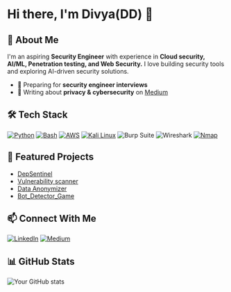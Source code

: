 # Hi there, I'm Divya(DD) 👋

## 🚀 About Me
I'm an aspiring **Security Engineer** with experience in **Cloud security, AI/ML, Penetration testing, and Web Security.** 
I love building security tools and exploring AI-driven security solutions.

- 🎯 Preparing for **security engineer interviews**
- 📝 Writing about **privacy & cybersecurity** on [Medium](https://medium.com/@addharshini)

## 🛠️ Tech Stack
[![Python](https://img.shields.io/badge/Python-3776AB?style=for-the-badge&logo=python&logoColor=white)](https://www.python.org/) 
[![Bash](https://img.shields.io/badge/Bash-4EAA25?style=for-the-badge&logo=gnu-bash&logoColor=white)](https://www.gnu.org/software/bash/)
[![AWS](https://img.shields.io/badge/AWS-232F3E?style=for-the-badge&logo=amazon-aws&logoColor=black)](https://aws.amazon.com/)
[![Kali Linux](https://img.shields.io/badge/Kali_Linux-557C94?style=for-the-badge&logo=kalilinux&logoColor=white)](https://www.kali.org/)
![Burp Suite](https://img.shields.io/badge/Burp%20Suite-FF8800?style=for-the-badge&logo=burpsuite&logoColor=white)
![Wireshark](https://img.shields.io/badge/Wireshark-1679A7?style=for-the-badge&logo=wireshark&logoColor=white)
[![Nmap](https://img.shields.io/badge/Nmap-004A94?style=for-the-badge&logo=nmap&logoColor=black)](https://nmap.org/)  

## 📌 Featured Projects
- [DepSentinel](https://github.com/addharshini/DepSentinel/)
- [Vulnerability scanner](https://github.com/addharshini/Vulnerabilities_scanner/)
- [Data Anonymizer](https://github.com/addharshini/DataAnonymizer/)
- [Bot_Detector_Game](https://github.com/addharshini/Bot_Detector_Game/)

## 📫 Connect With Me
[![LinkedIn](https://img.shields.io/badge/LinkedIn-0077B5?style=for-the-badge&logo=linkedin&logoColor=white)](https://www.linkedin.com/in/divya-dharshini-arth/)
[![Medium](https://img.shields.io/badge/Medium-12100E?style=for-the-badge&logo=medium&logoColor=white)](https://medium.com/@addharshini)

## 📊 GitHub Stats
![Your GitHub stats](https://github-readme-stats.vercel.app/api?username=yourusername&show_icons=true&theme=tokyonight)

